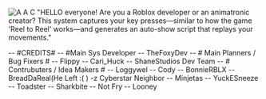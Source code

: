 ![A A C](https://github.com/user-attachments/assets/775394f5-3684-4f81-b20f-08bb826cd13f)
"HELLO everyone! Are you a Roblox developer or an animatronic creator? This system captures your key presses—similar to how the game 'Reel to Reel' works—and generates an 
auto-show script that replays your movements."


-- #CREDITS#
--  #Main Sys Developer
--   TheFoxyDev
-- # Main Planners / Bug Fixers #
-- 	 Flippy
--	 Cari_Huck
-- 	 ShaneStudios Dev Team
-- # Contrubuters / Idea Makers #
--  	Loggywel
-- 		Cody
-- 		BonnieRBLX
-- 		BreadDaReal(He Left :( )
-z    Cyberstar Neighbor
-- 		Minjetas
--	  YuckESneeze
--    Toadster
--    Sharkbite
--    Not Fry
--    Looney
